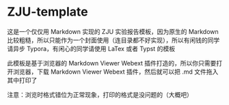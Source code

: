 # ZJU-template

这是一个仅仅用 Markdown 实现的 ZJU 实验报告模板，因为原生的 Markdown 比较粗糙，所以只能作为一个封面使用（连目录都不好实现），所以有闲钱的同学请异步 Typora，有闲心的同学请使用 LaTex 或者 Typst 的模板

此模板是基于浏览器的 Markdown Viewer Webext 插件打造的，所以你只需要打开浏览器，下载 Markdown Viewer Webext 插件，然后就可以把 .md 文件拖入其中打印了

注意：浏览时格式错位为正常现象，打印的格式是没问题的（大概吧）
